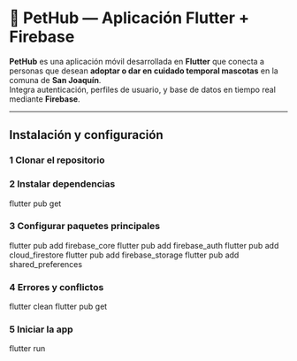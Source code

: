 # 🐾 PetHub — Aplicación Flutter + Firebase

**PetHub** es una aplicación móvil desarrollada en **Flutter** que conecta a personas que desean **adoptar o dar en cuidado temporal mascotas** en la comuna de **San Joaquín**.  
Integra autenticación, perfiles de usuario, y base de datos en tiempo real mediante **Firebase**.

---

##  Instalación y configuración

### 1 Clonar el repositorio

### 2 Instalar dependencias
flutter pub get

### 3 Configurar paquetes principales
flutter pub add firebase_core
flutter pub add firebase_auth
flutter pub add cloud_firestore
flutter pub add firebase_storage
flutter pub add shared_preferences

### 4 Errores y conflictos
flutter clean
flutter pub get


### 5 Iniciar la app
flutter run
